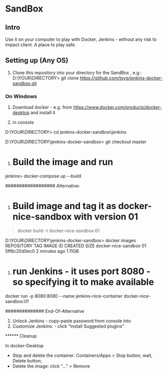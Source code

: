 
# SandBox

## Intro

Use it on your computer to play with Docker, Jenkins - without any risk to impact client. A place to play safe.


## Setting up (Any OS)

1. Clone this repository into your directory for the SandBox , e.g.:
D:\YOUR\DIRECTORY> git clone https://github.com/tsyg/jenkins-docker-sandbox.git

### On Windows

1. Download docker - e.g. from https://www.docker.com/products/docker-desktop  and install it

1. in console 

D:\YOUR\DIRECTORY> cd jenkins-docker-sandbox\jenkins

D:\YOUR\DIRECTORY\jenkins-docker-sandbox> git checkout master

1. # Build the image and run 
jenkins> docker-compose up --build

##################  Alternative:

1. # Build image and tag it as docker-nice-sandbox with version 01

> docker build -t docker-nice-sandbox:01 .
 

D:\YOUR\DIRECTORY\jenkins-docker-sandbox> docker images
REPOSITORY            TAG       IMAGE ID       CREATED         SIZE
docker-nice-sandbox   01        5ff8c20d0ec0   2 minutes ago   1.11GB




1. # run Jenkins - it uses port 8080 - so specifying it to make available

docker run -p 8080:8080 --name jenkins-nice-container docker-nice-sandbox:01
 
############## End-Of-Alternative 
 
 
1. Unlock Jenkins - copy-paste password from console into
1. Customize Jenkins: - click "Install Suggested plugins"




******  Cleanup

In docker-Desktop
 - Stop and delete the container: Containers/Apps > Stop button;  wait, Delete button; 
 - Delete the image:    click "..." > Remove
 
 
  

